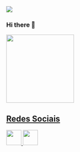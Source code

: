 <div>
<img src="https://user-images.githubusercontent.com/84393232/118855575-45363c00-b8ac-11eb-9ce8-8f5184b8801f.png" >
</div>
  
### Hi there 👋


<div>
  <a href="https://github.com/we-get-dev" target:blank>
   <img height="180em" src="https://github-readme-stats.vercel.app/api?username=we-get-dev&theme=default&show_icons=true"/> 
   <!--<img height="180em" src="https://github-readme-stats.vercel.app/api/top-langs/?username=we-get-dev&layout=compact&langs_count=16&theme=default"/>-->
 </div>   
  
##
  
<div>
  <h2>Redes Sociais</h2>
    <a href="https://www.youtube.com/channel/UCKPf4xBX5e2mFlWwoQgUOsg" target="_blank">
      <img src="https://github.com/savioandre/Midia_Kit_Web/blob/main/Kit%20de%20M%C3%ADdia%20Web/Youtube/Youtube_Logo.png?raw=true" height=40px>
    </a>  
    <a href = "mailto: wedevget@gmail.com">
      <img src="https://github.com/savioandre/Midia_Kit_Web/blob/main/Kit%20de%20M%C3%ADdia%20Web/Gmail/Gmail_Logo.png?raw=true" height=40px>
    </a>
</div> 
  

